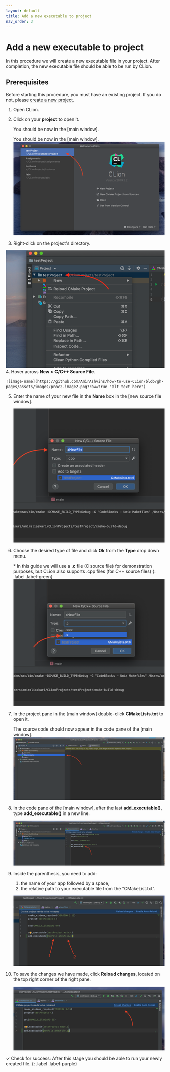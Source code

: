```yaml
---
layout: default
title: Add a new executable to project
nav_order: 3
---
```


# Add a new executable to project

In this procedure we will create a new executable file in your project. After completion, the new executable file should be able to be run by CLion.

## Prerequisites

Before starting this procedure, you must have an existing project. If you do not, please [create a new project](https://amirashvins.github.io/how-to-use-CLion/docs/PROC1-Create-a-new-project/).

1. Open CLion.
2. Click on your **project** to open it.

   You should be now in the [main window].

    You should be now in the [main window].
    ![image-name](https://github.com/AmirAshvins/how-to-use-CLion/blob/gh-pages/assets/images/proc2-image0.png?raw=true "alt text here")

3. Right-click on the project's directory.

  ![image-name](https://github.com/AmirAshvins/how-to-use-CLion/blob/gh-pages/assets/images/proc2-image1.png?raw=true "alt text here")
4. Hover across **New > C/C++ Source File**.

    ![image-name](https://github.com/AmirAshvins/how-to-use-CLion/blob/gh-pages/assets/images/proc2-image2.png?raw=true "alt text here")

5. Enter the name of your new file in the **Name** box in the [new source file window].

    ![image-name](https://github.com/AmirAshvins/how-to-use-CLion/blob/gh-pages/assets/images/proc2-image3.png?raw=true "alt text here")

6. Choose the desired type of file and click **Ok** from the **Type** drop down menu.

    \* In this guide we will use a **.c** file (C source file) for demonstration purposes, but CLion also supports .cpp files (for C++ source files)
      {: .label .label-green}
    ![image-name](https://github.com/AmirAshvins/how-to-use-CLion/blob/gh-pages/assets/images/proc2-image4.png?raw=true "alt text here")

7. In the project pane in the [main window] double-click **CMakeLists.txt** to open it. 

    The source code should now appear in the code pane of the [main window].
    ![image-name](https://github.com/AmirAshvins/how-to-use-CLion/blob/gh-pages/assets/images/proc2-image5.png?raw=true "alt text here")

8. In the code pane of the [main window], after the last **add_executable()**, type **add_executable()** in a new line.

    ![image-name](https://github.com/AmirAshvins/how-to-use-CLion/blob/gh-pages/assets/images/proc2-image6.png?raw=true "alt text")

9. Inside the parenthesis, you need to add:

    1. the name of your app followed by a space,
    2. the relative path to your executable file from the "CMakeList.txt".

    ![image-name](https://github.com/AmirAshvins/how-to-use-CLion/blob/gh-pages/assets/images/proc2-image7.png?raw=true "alt text here")

10. To save the changes we have made, click **Reload changes**, located on the top right corner of the right pane.

    ![image-name](https://github.com/AmirAshvins/how-to-use-CLion/blob/gh-pages/assets/images/proc2-image8.png?raw=true "alt text here")

✓ Check for success: After this stage you should be able to run your newly created file.
{: .label .label-purple}
